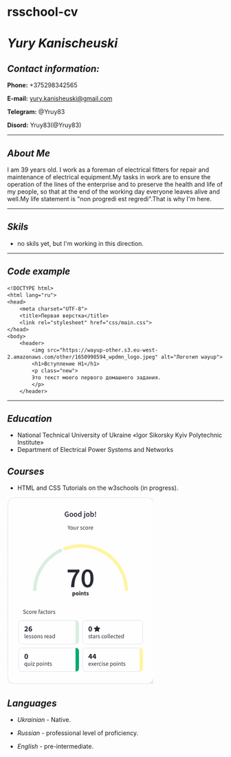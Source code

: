 # **rsschool-cv**

# **_Yury Kanischeuski_**

## **_Contact information:_**

**Phone:** +375298342565

**E-mail:** yury.kanisheuski@gmail.com

**Telegram:** @Yruy83

**Disord:** Yruy83(@Yruy83)

---

## **_About Me_**

I am 39 years old. I work as a foreman of electrical fitters for repair and maintenance of electrical equipment.My tasks in work are to ensure the operation of the lines of the enterprise and to preserve the health and life of my people, so that at the end of the working day everyone leaves alive and well.My life statement is "non progredi est regredi".That is why I'm here.

---

## **_Skils_**

- no skils yet, but I'm working in this direction.

---

## **_Code example_**

```
<!DOCTYPE html>
<html lang="ru">
<head>
	<meta charset="UTF-8">
	<title>Первая верстка</title>
	<link rel="stylesheet" href="css/main.css">
</head>
<body>
	<header>
		<img src="https://wayup-other.s3.eu-west-2.amazonaws.com/other/1650998594_wpdmn_logo.jpeg" alt="Логотип wayup">
		<h1>Вступление H1</h1>
		<p class="new">
		Это текст моего первого домашнего задания.
		</p>
	</header>
```

---

## **_Education_**

- National Technical University of Ukraine «Igor Sikorsky Kyiv Polytechnic Institute»
- Department of Electrical Power Systems and Networks

## **_Courses_**

- HTML and CSS Tutorials on the w3schools (in progress).

![My score](Screenshot-2022-12-23-at-00-33-24-My-learning-W3Schools.gif)

## **_Languages_**

- _Ukrainian_ - Native.

- _Russian_ - professional level of proficiency.

- _English_ - pre-intermediate.
